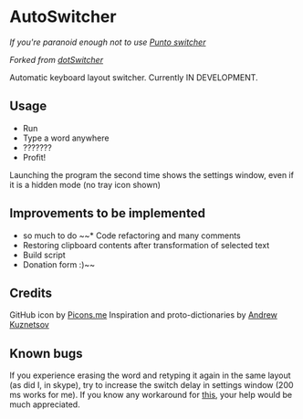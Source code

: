 AutoSwitcher
===========
*If you're paranoid enough not to use [Punto switcher](http://punto.yandex.ru "closed source software from Russia :(")*

*Forked from [dotSwitcher](https://github.com/kurumpa/dotSwitcher "open source software from Ukraine :)")*

Automatic keyboard layout switcher. Currently IN DEVELOPMENT. 

Usage
-----
* Run
* Type a word anywhere
* ???????
* Profit!

Launching the program the second time shows the settings window, even if it is a hidden mode (no tray icon shown)

Improvements to be implemented
------------------------------
* so much to do
~~* Code refactoring and many comments
* Restoring clipboard contents after transformation of selected text 
* Build script
* Donation form :)~~

Credits
-------
GitHub icon by [Picons.me](https://picons.me/)
Inspiration and proto-dictionaries by [Andrew Kuznetsov](https://xneur.ru)

Known bugs
----------
If you experience erasing the word and retyping it again in the same layout (as did I, in skype), try to increase the switch delay in settings window (200 ms works for me).
If you know any workaround for [this](http://stackoverflow.com/questions/27720728/cant-send-wm-inputlangchangerequest-to-some-controls), your help would be much appreciated.
